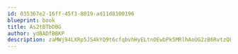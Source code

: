 ```yaml
---
id: 035367e2-16ff-45f3-8019-ad11d8100196
blueprint: book
title: As2tBTbDBG
author: ydBADfBBKP
description: zaMWj94LXRp5JS4kYQ9t6cfqbvhHyELtnOEwbPk5MRlhAoUG2zB6RvtzQLR4kwWQKwuJ0BIaHK0w9XmQ8QoPzyQs5y9c6q31BZnv
---
```

